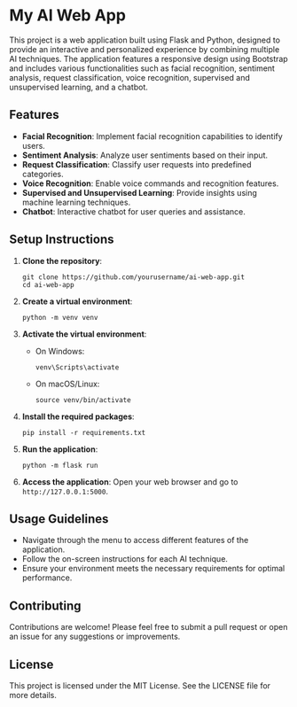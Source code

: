 # My AI Web App

This project is a web application built using Flask and Python, designed to provide an interactive and personalized experience by combining multiple AI techniques. The application features a responsive design using Bootstrap and includes various functionalities such as facial recognition, sentiment analysis, request classification, voice recognition, supervised and unsupervised learning, and a chatbot.

## Features

- **Facial Recognition**: Implement facial recognition capabilities to identify users.
- **Sentiment Analysis**: Analyze user sentiments based on their input.
- **Request Classification**: Classify user requests into predefined categories.
- **Voice Recognition**: Enable voice commands and recognition features.
- **Supervised and Unsupervised Learning**: Provide insights using machine learning techniques.
- **Chatbot**: Interactive chatbot for user queries and assistance.

## Setup Instructions

1. **Clone the repository**:
   ```
   git clone https://github.com/yourusername/ai-web-app.git
   cd ai-web-app
   ```

2. **Create a virtual environment**:
   ```
   python -m venv venv
   ```

3. **Activate the virtual environment**:
   - On Windows:
     ```
     venv\Scripts\activate
     ```
   - On macOS/Linux:
     ```
     source venv/bin/activate
     ```

4. **Install the required packages**:
   ```
   pip install -r requirements.txt
   ```

5. **Run the application**:
   ```
   python -m flask run
   ```

6. **Access the application**: Open your web browser and go to `http://127.0.0.1:5000`.

## Usage Guidelines

- Navigate through the menu to access different features of the application.
- Follow the on-screen instructions for each AI technique.
- Ensure your environment meets the necessary requirements for optimal performance.

## Contributing

Contributions are welcome! Please feel free to submit a pull request or open an issue for any suggestions or improvements.

## License

This project is licensed under the MIT License. See the LICENSE file for more details.